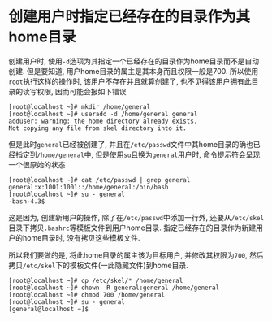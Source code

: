 # 创建用户时指定已经存在的目录作为其home目录

创建用户时, 使用`-d`选项为其指定一个已经存在的目录作为home目录而不是自动创建. 但是要知道, 用户home目录的属主是其本身而且权限一般是700. 所以使用`root`执行这样的操作时, 该用户不存在并且就算创建了, 也不见得该用户拥有此目录的读写权限, 因而可能会报如下错误

```
[root@localhost ~]# mkdir /home/general
[root@localhost ~]# useradd -d /home/general general
adduser: warning: the home directory already exists.
Not copying any file from skel directory into it.
```

但是此时`general`已经被创建了, 并且在`/etc/passwd`文件中其home目录的确也已经指定到`/home/general`中, 但是使用`su`且换为`general`用户时, 命令提示符会呈现一个很原始的状态

```
[root@localhost ~]# cat /etc/passwd | grep general
general:x:1001:1001::/home/general:/bin/bash
[root@localhost ~]# su - general
-bash-4.3$
```

这是因为, 创建新用户的操作, 除了在`/etc/passwd`中添加一行外, 还要从`/etc/skel`目录下拷贝`.bashrc`等模板文件到用户home目录. 指定已经存在的目录作为新建用户的home目录时, 没有拷贝这些模板文件.

所以我们要做的是, 将此home目录的属主该为目标用户, 并修改其权限为`700`, 然后拷贝`/etc/skel`下的模板文件(一此隐藏文件)到home目录.

```
[root@localhost ~]# cp /etc/skel/* /home/general
[root@localhost ~]# chown -R general:general /home/general
[root@localhost ~]# chmod 700 /home/general
[root@localhost ~]# su - general
[general@localhost ~]$
```
